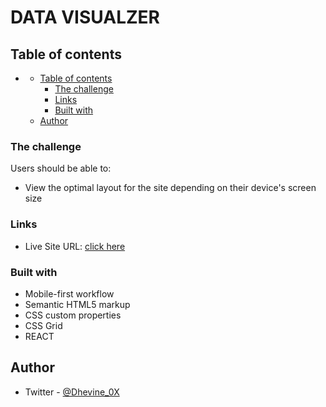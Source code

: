 # DATA VISUALZER

## Table of contents

- [](#)
  - [Table of contents](#table-of-contents)
    - [The challenge](#the-challenge)
    - [Links](#links)
    - [Built with](#built-with)
  - [Author](#author)

### The challenge

Users should be able to:

- View the optimal layout for the site depending on their device's screen size

### Links

- Live Site URL: [click here]()

### Built with

- Mobile-first workflow
- Semantic HTML5 markup
- CSS custom properties
- CSS Grid
- REACT

## Author

- Twitter - [@Dhevine_0X](https://www.twitter.com/Dhevine_0X)
